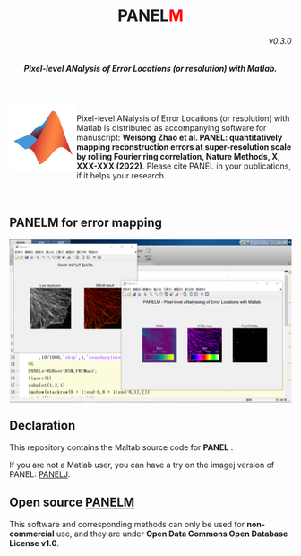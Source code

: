 <p>
<h1 align="center">PANEL<font color="red">M</font></h1>
<h6 align="right">v0.3.0</h6>
<h5 align="center">Pixel-level ANalysis of Error Locations (or resolution) with Matlab.</h5>
</p>
<br>
<p>
<img src='./img/MATLAB.jpg' align="left" width=120>
</p>

<br>
Pixel-level ANalysis of Error Locations (or resolution) with Matlab is distributed as accompanying software for manuscript: 
<b>Weisong Zhao et al. PANEL: quantitatively mapping reconstruction errors at super-resolution scale by rolling Fourier ring correlation, Nature Methods, X, XXX-XXX (2022)</b>. Please cite PANEL in your publications, if it helps your research.
<br>
<br>
<br>

## PANELM for error mapping
<p align='center'>
<img src='./img/PANELM.png' align="center" width=900>
</p>


## Declaration
This repository contains the Maltab source code for <b>PANEL</b> .  

If you are not a Matlab user, you can have a try on the imagej version of PANEL: [PANELJ](https://github.com/WeisongZhao/PANELJ).

## Open source [PANELM](https://github.com/WeisongZhao/PANELM)
This software and corresponding methods can only be used for **non-commercial** use, and they are under **Open Data Commons Open Database License v1.0**.

